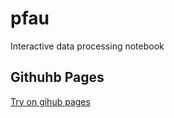 # pfau
Interactive data processing notebook

## Githuhb Pages
[Try on gihub pages](https://mercurywave.github.io/pfau/)